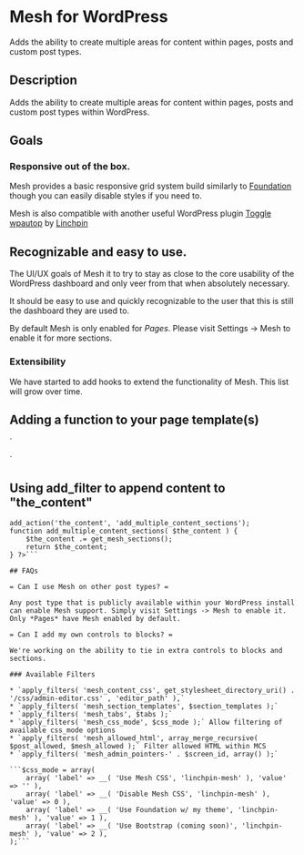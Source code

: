 # Mesh for WordPress

Adds the ability to create multiple areas for content within pages, posts and custom post types.

## Description

Adds the ability to create multiple areas for content within pages, posts and custom post types within WordPress.

## Goals

### Responsive out of the box.

Mesh provides a basic responsive grid system build similarly to [Foundation](http://foundation.zurb.com) though you can easily disable styles if you need to.

Mesh is also compatible with another useful WordPress plugin [Toggle wpautop](https://wordpress.org/plugins/toggle-wpautop/) by [Linchpin](https://linchpin.agency)

## Recognizable and easy to use.

The UI/UX goals of Mesh it to try to stay as close to the core usability of the WordPress dashboard and only veer from that when absolutely necessary.

It should be easy to use and quickly recognizable to the user that this is still the dashboard they are used to.

By default Mesh is only enabled for *Pages*. Please visit Settings -> Mesh to enable it for more sections.

### Extensibility

We have started to add hooks to extend the functionality of Mesh. This list will grow over time.

## Adding a function to your page template(s)

`<?php if ( function_exists( 'mesh_display_sections' ) ) : ?>
 	<?php mesh_display_sections(); ?>
 <?php endif; ?>`
 
## Using add_filter to append content to "the_content"

```<?php
add_action('the_content', 'add_multiple_content_sections');
function add_multiple_content_sections( $the_content ) {
    $the_content .= get_mesh_sections();
    return $the_content;
} ?>```

## FAQs

= Can I use Mesh on other post types? =

Any post type that is publicly available within your WordPress install can enable Mesh support. Simply visit Settings -> Mesh to enable it.  Only *Pages* have Mesh enabled by default.

= Can I add my own controls to blocks? =

We're working on the ability to tie in extra controls to blocks and sections.

### Available Filters

* `apply_filters( 'mesh_content_css', get_stylesheet_directory_uri() . '/css/admin-editor.css' , 'editor_path' ),`
* `apply_filters( 'mesh_section_templates', $section_templates );`
* `apply_filters( 'mesh_tabs', $tabs );`
* `apply_filters( 'mesh_css_mode', $css_mode );` Allow filtering of available css_mode options
* `apply_filters( 'mesh_allowed_html', array_merge_recursive( $post_allowed, $mesh_allowed );` Filter allowed HTML within MCS
* `apply_filters( 'mesh_admin_pointers-' . $screen_id, array() );`

```$css_mode = array(
    array( 'label' => __( 'Use Mesh CSS', 'linchpin-mesh' ), 'value' => '' ),
    array( 'label' => __( 'Disable Mesh CSS', 'linchpin-mesh' ), 'value' => 0 ),
    array( 'label' => __( 'Use Foundation w/ my theme', 'linchpin-mesh' ), 'value' => 1 ),
    array( 'label' => __( 'Use Bootstrap (coming soon)', 'linchpin-mesh' ), 'value' => 2 ),
);```